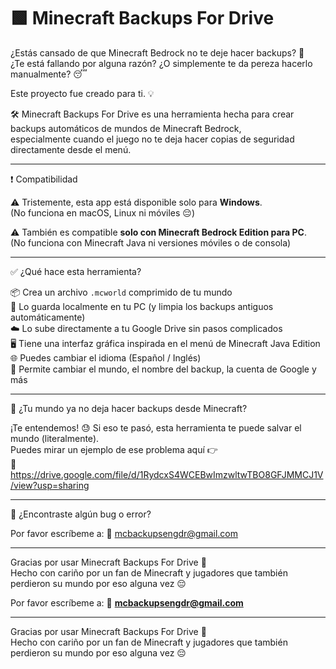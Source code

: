 🟩 Minecraft Backups For Drive
=========================================

¿Estás cansado de que Minecraft Bedrock no te deje hacer backups? 😤  
¿Te está fallando por alguna razón? ¿O simplemente te da pereza hacerlo manualmente? 😴

Este proyecto fue creado para ti. 💡

🛠️ Minecraft Backups For Drive es una herramienta hecha para crear backups automáticos de mundos de Minecraft Bedrock,  
especialmente cuando el juego no te deja hacer copias de seguridad directamente desde el menú.

---

❗ Compatibilidad

⚠️ Tristemente, esta app está disponible solo para **Windows**.  
(No funciona en macOS, Linux ni móviles 😔)

⚠️ También es compatible **solo con Minecraft Bedrock Edition para PC**.  
(No funciona con Minecraft Java ni versiones móviles o de consola)

---

✅ ¿Qué hace esta herramienta?

📦 Crea un archivo `.mcworld` comprimido de tu mundo  
💾 Lo guarda localmente en tu PC (y limpia los backups antiguos automáticamente)  
☁️ Lo sube directamente a tu Google Drive sin pasos complicados  
🖥️ Tiene una interfaz gráfica inspirada en el menú de Minecraft Java Edition  
🌐 Puedes cambiar el idioma (Español / Inglés)  
🎯 Permite cambiar el mundo, el nombre del backup, la cuenta de Google y más

---

🧨 ¿Tu mundo ya no deja hacer backups desde Minecraft?

¡Te entendemos! 😓 Si eso te pasó, esta herramienta te puede salvar el mundo (literalmente).  
Puedes mirar un ejemplo de ese problema aquí 👉  
🔗 https://drive.google.com/file/d/1RydcxS4WCEBwImzwltwTBO8GFJMMCJ1V/view?usp=sharing

---

🐞 ¿Encontraste algún bug o error?

Por favor escríbeme a: 📧 mcbackupsengdr@gmail.com

---

Gracias por usar Minecraft Backups For Drive 💚  
Hecho con cariño por un fan de Minecraft y jugadores que también perdieron su mundo por eso alguna vez 😔

Por favor escríbeme a: 📧 **mcbackupsengdr@gmail.com**

---

Gracias por usar Minecraft Backups For Drive 💚  
Hecho con cariño por un fan de Minecraft y jugadores que también perdieron su mundo por eso alguna vez 😔
